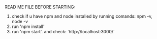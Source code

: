READ ME FILE BEFORE STARTING:

1. check if u have npm and node installed by running comands: npm -v, node -v
2. run 'npm install'
3. run 'npm start'. and check: 'http://localhost:3000/'


